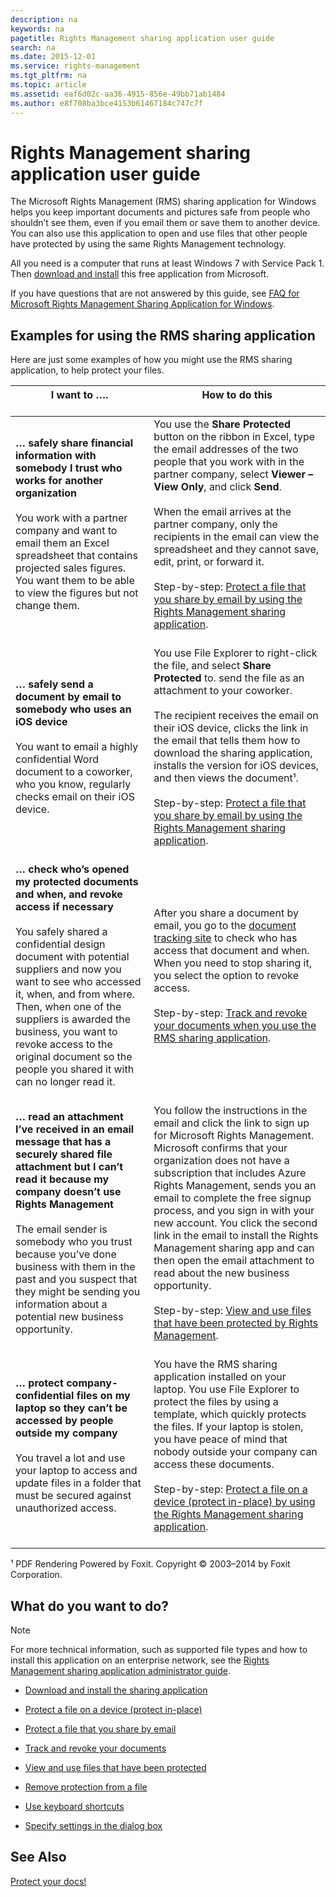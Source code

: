 ```yaml
---
description: na
keywords: na
pagetitle: Rights Management sharing application user guide
search: na
ms.date: 2015-12-01
ms.service: rights-management
ms.tgt_pltfrm: na
ms.topic: article
ms.assetid: eaf6d02c-aa36-4915-856e-49bb71ab1484
ms.author: e8f708ba3bce4153b61467184c747c7f
---
```

# Rights Management sharing application user guide
The Microsoft Rights Management (RMS) sharing application for Windows helps you keep important documents and pictures safe from people who shouldn’t see them, even if you email them or save them to another device. You can also use this application to open and use files that other people have protected by using the same Rights Management technology.

All you need is a computer that runs at least Windows 7 with Service Pack 1. Then [download and install](http://go.microsoft.com/fwlink/?LinkId=303970) this free application from Microsoft.

If you have questions that are not answered by this guide, see [FAQ for Microsoft Rights Management Sharing Application for Windows](http://go.microsoft.com/fwlink/?LinkId=303971).

## <a name="BKMK_SharingExamples"></a>Examples for using the RMS sharing application
Here are just some examples of how you might use the RMS sharing application, to help protect your files.

|I want to …. <br /> <br />|How to do this <br /> <br />|
|----------------|------------------|
|**… safely share financial information with somebody I trust who works for another organization** <br /> <br />You work with a partner company and want to email them an Excel spreadsheet that contains projected sales figures. You want them to be able to view the figures but not change them. <br /> <br />|You use the **Share Protected** button on the ribbon in Excel, type the email addresses of the two people that you work with in the partner company, select **Viewer – View Only**, and click **Send**. <br /> <br />When the email arrives at the partner company, only the recipients in the email can view the spreadsheet and they cannot save, edit, print, or forward it. <br /> <br />Step-by-step: [Protect a file that you share by email by using the Rights Management sharing application](../Topic/Protect_a_file_that_you_share_by_email_by_using_the_Rights_Management_sharing_application.md). <br /> <br />|
|**… safely send a document by email to somebody who uses an iOS device** <br /> <br />You want to email a highly confidential Word document to a coworker, who you know, regularly checks email on their iOS device. <br /> <br />|You use File Explorer to right-click the file, and select **Share Protected** to. send the file as an attachment to your coworker. <br /> <br />The recipient receives the email on their iOS device, clicks the link in the email that tells them how to download the sharing application, installs the version for iOS devices, and then views the document¹. <br /> <br />Step-by-step: [Protect a file that you share by email by using the Rights Management sharing application](../Topic/Protect_a_file_that_you_share_by_email_by_using_the_Rights_Management_sharing_application.md). <br /> <br />|
|**… check who’s opened my protected documents and when, and revoke access if necessary** <br /> <br />You safely shared a confidential design document with potential suppliers and now you want to see who accessed it, when, and from where. Then, when one of the suppliers is awarded the business, you want to revoke access to the original document so the people you shared it with can no longer read it. <br /> <br />|After you share a document by email, you go to the [document tracking site](http://go.microsoft.com/fwlink/?LinkId=529562) to check who has access that document and when. When you need to stop sharing it, you select the option to revoke access. <br /> <br />Step-by-step: [Track and revoke your documents when you use the RMS sharing application](../Topic/Track_and_revoke_your_documents_when_you_use_the_RMS_sharing_application.md). <br /> <br />|
|**… read an attachment I’ve received in an email message that has a securely shared file attachment but I can’t read it because my company doesn’t use Rights Management** <br /> <br />The email sender is somebody who you trust because you’ve done business with them in the past and you suspect that they might be sending you information about a potential new business opportunity. <br /> <br />|You follow the instructions in the email and click the link to sign up for Microsoft Rights Management. Microsoft confirms that your organization does not have a subscription that includes Azure Rights Management, sends you an email to complete the free signup process, and you sign in with your new account. You click the second link in the email to install the Rights Management sharing app and can then open the email attachment to read about the new business opportunity. <br /> <br />Step-by-step: [View and use files that have been protected by Rights Management](../Topic/View_and_use_files_that_have_been_protected_by_Rights_Management.md). <br /> <br />|
|**… protect company-confidential files on my laptop so they can’t be accessed by people outside my company** <br /> <br />You travel a lot and use your laptop to access and update files in a folder that must be secured against unauthorized access. <br /> <br />|You have the RMS sharing application installed on your laptop. You use File Explorer to protect the files by using a template, which quickly protects the files. If your laptop is stolen, you have peace of mind that nobody outside your company can access these documents. <br /> <br />Step-by-step: [Protect a file on a device &#40;protect in-place&#41; by using the Rights Management sharing application](../Topic/Protect_a_file_on_a_device__protect_in-place__by_using_the_Rights_Management_sharing_application.md). <br /> <br />|
¹ PDF Rendering Powered by Foxit. Copyright © 2003–2014 by Foxit Corporation.

## <a name="BKMK_SharingInstructions"></a>What do you want to do?
> [!NOTE]
> For more technical information, such as supported file types and how to install this application on an enterprise network, see the [Rights Management sharing application administrator guide](../Topic/Rights_Management_sharing_application_administrator_guide.md).

- [Download and install the sharing application](https://technet.microsoft.com/library/dn574734.aspx)

- [Protect a file on a device (protect in-place)](https://technet.microsoft.com/library/dn574733.aspx)

- [Protect a file that you share by email](https://technet.microsoft.com/library/dn574735.aspx)

- [Track and revoke your documents](https://technet.microsoft.com/library/dn986611.aspx)

- [View and use files that have been protected](https://technet.microsoft.com/library/dn574741.aspx)

- [Remove protection from a file](https://technet.microsoft.com/library/dn574739.aspx)

- [Use keyboard shortcuts](https://technet.microsoft.com/library/dn574737.aspx)

- [Specify settings in the dialog box](https://technet.microsoft.com/library/dn574738.aspx)

## See Also
[Protect your docs!](http://curah.microsoft.com/60308/protect-your-docs)

